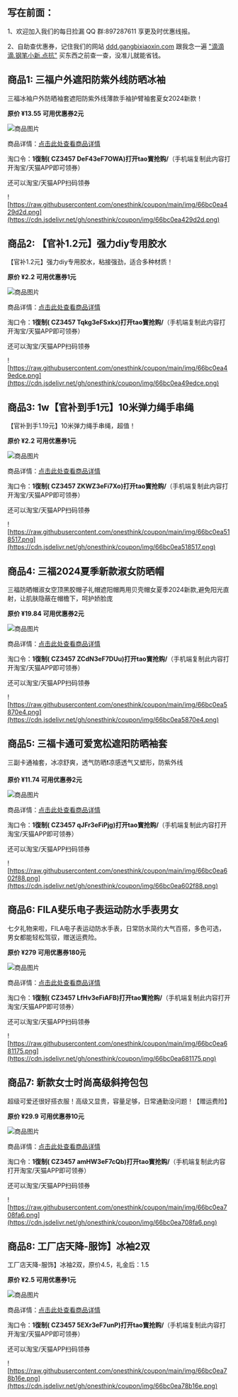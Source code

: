 ## 写在前面：

1、欢迎加入我们的每日捡漏 QQ 群:897287611 享更及时优惠线报。

2、自助查优惠券，记住我们的网站 [ddd.gangbixiaoxin.com](https://ddd.gangbixiaoxin.com) 跟我念一遍 ["滴滴滴.钢笔小新.点抗"](https://ddd.gangbixiaoxin.com) 买东西之前查一查，没准儿就能省钱。

## 商品1: 三福户外遮阳防紫外线防晒冰袖

三福冰袖户外防晒袖套遮阳防紫外线薄款手袖护臂袖套夏女2024新款！

**原价 ¥13.55 可用优惠券2元**

![商品图片](https://img.alicdn.com/i1/397259828/O1CN01WgErDR2MTHU36DdLg_!!397259828.jpg)

商品详情：[点击此处查看商品详情](https://s.click.taobao.com/t?e=m%3D2%26s%3DahAfSviNLJhw4vFB6t2Z2ueEDrYVVa64yK8Cckff7TVRAdhuF14FMRjBv0fz9kJ15x%2BIUlGKNpXWbLW7uhxyboGvCrJWHk1%2FTyVl44vrPmd3miNKHWpinpVm%2FOAUUFw71qrpxiwMoCNxc1AtbZGVS6Vrfyv%2BsXwUd%2FlwH6uUtbuMHuv7RoNv0Q0jFsbsQ7KWG6bXkmNPAcLWuRNiCyL1erfAjD%2FN0rSENfOIKCneZ5Y0Hp%2F2q1X0U3scEgRhLDI6lbRMz6GTKAYZjQKfJ2UQf03O4wtQ3K90XXhKrcBJdMwsv%2BRNr188On2Y1%2FJN4%2BUFX0%2B3obhRTo5xKmPmpIKZsA%3D%3D&amp;union_lens=lensId:TAPI@1723600535@21468ad9_1210_1914e99011d_64da@01)

淘口令：**1復制( CZ3457 DeF43eF7OWA)打开tao寳抢购/**（手机端复制此内容打开淘宝/天猫APP即可领券）</p>

还可以淘宝/天猫APP扫码领券

![https://raw.githubusercontent.com/onesthink/coupon/main/img/66bc0ea429d2d.png](https://cdn.jsdelivr.net/gh/onesthink/coupon/img/66bc0ea429d2d.png)

## 商品2: 【官补1.2元】强力diy专用胶水

【官补1.2元】强力diy专用胶水，粘接强劲，适合多种材质！

**原价 ¥2.2 可用优惠券1元**

![商品图片](https://img.alicdn.com/i1/3937219703/O1CN01r6nXhw2LY1zsBIaxV_!!3937219703-0-C2M.jpg)

商品详情：[点击此处查看商品详情](https://s.click.taobao.com/t?e=m%3D2%26s%3DNiAQpPQPcIhw4vFB6t2Z2ueEDrYVVa64yK8Cckff7TVRAdhuF14FMRjBv0fz9kJ1MMgx22UI05bWbLW7uhxyboGvCrJWHk1%2FTyVl44vrPmd3miNKHWpinpVm%2FOAUUFw71qrpxiwMoCNxc1AtbZGVSxgF69aVnJe8X85933pRetALZMqoQW%2BfuKGzo1lVxIioD5k31JJjAITsU9gZIcrItD0dDhQBd4DPjGUrpowR8ud%2BlP01gmRUeuDfxZOBwyhglbRMz6GTKAYZjQKfJ2UQf03O4wtQ3K90k8IJaq3v7HIJKzO8%2BKtQU336Up59kS9JX0%2B3obhRTo5xKmPmpIKZsA%3D%3D&amp;umpChannel=tblmqdyh&amp;u_channel=tblmqdyh&amp;union_lens=lensId:TAPI@1723600538@212cb236_1268_1914e990ab5_32d6@01)

淘口令：**1復制( CZ3457 Tqkg3eFSxkx)打开tao寳抢购/**（手机端复制此内容打开淘宝/天猫APP即可领券）</p>

还可以淘宝/天猫APP扫码领券

![https://raw.githubusercontent.com/onesthink/coupon/main/img/66bc0ea49edce.png](https://cdn.jsdelivr.net/gh/onesthink/coupon/img/66bc0ea49edce.png)

## 商品3: 1w【官补到手1元】10米弹力绳手串绳

【官补到手1.19元】10米弹力绳手串绳，超值！

**原价 ¥2.2 可用优惠券1元**

![商品图片](https://gw.alicdn.com/bao/uploaded/i4/2214269994702/O1CN01aDv9gi1kbZHCgKfvm_!!2214269994702-0-scmitem176000.jpg)

商品详情：[点击此处查看商品详情](https://s.click.taobao.com/t?e=m%3D2%26s%3Dtbvm9WUYGWlw4vFB6t2Z2ueEDrYVVa64yK8Cckff7TVRAdhuF14FMRjBv0fz9kJ179%2FTFaMDK6TWbLW7uhxyboGvCrJWHk1%2FTyVl44vrPmd3miNKHWpinpVm%2FOAUUFw71qrpxiwMoCNxc1AtbZGVS7YVf%2FNg5yFho%2FxekaLBCCHNEPXytV9ALoS4zvCRUrquPQeMVxBk303L4lKHEOw2usYfAAMrYyiaIIPVrCCQ4bdzRQjrZFwEfDaubVe4EgrX8XVCioFvbT8bkJ5QxPS2Ci%2FKfJmqgrYAfWsUjZoD5RAXp7QnHtjqQpSXdUXGv2%2FIDseal0NfMDXJpWvVCAyWdKJn5AyUbPoV&amp;umpChannel=tblmqdyh&amp;u_channel=tblmqdyh&amp;union_lens=lensId:TAPI@1723600539@0b5e1429_1224_1914e991004_1253@01)

淘口令：**1復制( CZ3457 ZKWZ3eFi7Xo)打开tao寳抢购/**（手机端复制此内容打开淘宝/天猫APP即可领券）</p>

还可以淘宝/天猫APP扫码领券

![https://raw.githubusercontent.com/onesthink/coupon/main/img/66bc0ea518517.png](https://cdn.jsdelivr.net/gh/onesthink/coupon/img/66bc0ea518517.png)

## 商品4: 三福2024夏季新款淑女防晒帽

三福防晒帽淑女空顶黑胶帽子礼帽遮阳帽两用贝壳帽女夏季2024新款,避免阳光直射，让肌肤隐蔽在帽檐下，呵护娇脸庞

**原价 ¥19.84 可用优惠券2元**

![商品图片](https://img.alicdn.com/bao/upload/O1CN01t1zNAE1lqVlGYfZXw_!!6000000004870-0-yinhe.jpg)

商品详情：[点击此处查看商品详情](https://s.click.taobao.com/t?e=m%3D2%26s%3Dr8TwIi3bV5pw4vFB6t2Z2ueEDrYVVa64yK8Cckff7TVRAdhuF14FMdY2FADmaHCz8sviUM61dt3WbLW7uhxyboGvCrJWHk1%2FTyVl44vrPmd3miNKHWpinpVm%2FOAUUFw71qrpxiwMoCNxc1AtbZGVS6Vrfyv%2BsXwUd%2FlwH6uUtbuMHuv7RoNv0Q0jFsbsQ7KW4KVB%2Fc%2FVFppZWh5%2FL7Q2ji4YCGUhAxJ5L02ntAv6IbMhsV8dTllXBsVG3lmO0U4ElbRMz6GTKAYZjQKfJ2UQf03O4wtQ3K90XXhKrcBJdMz0AgUFKw8JZ4cNIHZejDgHX0%2B3obhRTo5xKmPmpIKZsA%3D%3D&amp;union_lens=lensId:TAPI@1723600542@2107fb66_124d_1914e991b03_8e03@01)

淘口令：**1復制( CZ3457 ZCdN3eF7DUu)打开tao寳抢购/**（手机端复制此内容打开淘宝/天猫APP即可领券）</p>

还可以淘宝/天猫APP扫码领券

![https://raw.githubusercontent.com/onesthink/coupon/main/img/66bc0ea5870e4.png](https://cdn.jsdelivr.net/gh/onesthink/coupon/img/66bc0ea5870e4.png)

## 商品5: 三福卡通可爱宽松遮阳防晒袖套

三副卡通袖套，冰凉舒爽，透气防晒❗凉感透气又塑形，防紫外线

**原价 ¥11.74 可用优惠券2元**

![商品图片](https://img.alicdn.com/i3/397259828/O1CN01zXJkbp2MTHU6aFwMw_!!397259828.jpg)

商品详情：[点击此处查看商品详情](https://s.click.taobao.com/t?e=m%3D2%26s%3D94MFsiBJ8oRw4vFB6t2Z2ueEDrYVVa64yK8Cckff7TVRAdhuF14FMdY2FADmaHCzt4hWD5k2kjPWbLW7uhxyboGvCrJWHk1%2FTyVl44vrPmd3miNKHWpinpVm%2FOAUUFw71qrpxiwMoCNxc1AtbZGVS6Vrfyv%2BsXwUd%2FlwH6uUtbuMHuv7RoNv0Q0jFsbsQ7KWmclY%2FFLiOWEYPbWqwAuOjAqkKrkuXWFs%2BWUPNGWTo8lSEFLOR2nnLR92s4cdViRmlbRMz6GTKAYZjQKfJ2UQf03O4wtQ3K90XXhKrcBJdMwMo2D0FlZx0yLwEb49JET6X0%2B3obhRTo5xKmPmpIKZsA%3D%3D&amp;union_lens=lensId:TAPI@1723600543@213dad2d_124e_1914e992011_2102@01)

淘口令：**1復制( CZ3457 qJFr3eFiPjg)打开tao寳抢购/**（手机端复制此内容打开淘宝/天猫APP即可领券）</p>

还可以淘宝/天猫APP扫码领券

![https://raw.githubusercontent.com/onesthink/coupon/main/img/66bc0ea602f88.png](https://cdn.jsdelivr.net/gh/onesthink/coupon/img/66bc0ea602f88.png)

## 商品6: FILA斐乐电子表运动防水手表男女

七夕礼物来啦，FILA电子表运动防水手表，日常防水简约大气百搭，多色可选，男女都能轻松驾驭，赠送运费险。

**原价 ¥279 可用优惠券180元**

![商品图片](https://img.alicdn.com/i4/2104519904/O1CN01woOWh32N25avF6Ucu_!!2104519904.jpg)

商品详情：[点击此处查看商品详情](https://s.click.taobao.com/t?e=m%3D2%26s%3DcLONKtcCs5Jw4vFB6t2Z2ueEDrYVVa64yK8Cckff7TVRAdhuF14FMdY2FADmaHCz5x%2BIUlGKNpXWbLW7uhxyboGvCrJWHk1%2FTyVl44vrPmd3miNKHWpinpVm%2FOAUUFw71qrpxiwMoCNxc1AtbZGVSwhz1GuEZkOMo7HrNUn6yywLZMqoQW%2BfuKGzo1lVxIioEqKiaZ5UjrB2zlT5NYoAYpq28CME4FrxBt8wU8bZ3uM4bV1ZasAQk1rCLCMeqke7h3wRJWegYrM4%2BfirBrx7mM7AMx9cWAx%2BEiM%2FlSG%2FbZRVQ7nlCSGMcUr5fB4CXwGBU1NVKZy3ECfGDF1NzTQoPw%3D%3D&amp;union_lens=lensId:TAPI@1723600545@21078dff_1203_1914e992531_5f90@01)

淘口令：**1復制( CZ3457 LfHv3eFiAFB)打开tao寳抢购/**（手机端复制此内容打开淘宝/天猫APP即可领券）</p>

还可以淘宝/天猫APP扫码领券

![https://raw.githubusercontent.com/onesthink/coupon/main/img/66bc0ea681175.png](https://cdn.jsdelivr.net/gh/onesthink/coupon/img/66bc0ea681175.png)

## 商品7: 新款女士时尚高级斜挎包包

超级可爱还很好搭衣服！高级又显贵，容量足够，日常通勤没问题！【赠运费险】

**原价 ¥29.9 可用优惠券10元**

![商品图片](https://img.alicdn.com/i4/3252696262/O1CN01Jx4TuG1w838tkMHxJ_!!3252696262.jpg)

商品详情：[点击此处查看商品详情](https://s.click.taobao.com/t?e=m%3D2%26s%3DreaC%2FJDXVbVw4vFB6t2Z2ueEDrYVVa64XoO8tOebS%2BdRAdhuF14FMdY2FADmaHCz1aH1Hk3GeOjWbLW7uhxyboGvCrJWHk1%2FTyVl44vrPmd3miNKHWpinpVm%2FOAUUFw71qrpxiwMoCNxc1AtbZGVSxBlTgCJDR2UP%2FYtAsoBUa8LZMqoQW%2BfuKGzo1lVxIiomRAoiASUtLE9ytpp2PMb8Ql%2Bv4qglzjuBOzxJ6IkxrUrmsFq%2Fig1PriL%2B6Lfilotu5%2Frs9dftlo4%2BfirBrx7mM7AMx9cWAx%2BEiM%2FlSG%2FbZSmBwkv2RZ%2BRBFtGafduOx3U1NVKZy3ECfGDF1NzTQoPw%3D%3D&amp;union_lens=lensId:TAPI@1723600546@213f820f_1248_1914e992a62_aecf@01)

淘口令：**1復制( CZ3457 amHW3eF7cQb)打开tao寳抢购/**（手机端复制此内容打开淘宝/天猫APP即可领券）</p>

还可以淘宝/天猫APP扫码领券

![https://raw.githubusercontent.com/onesthink/coupon/main/img/66bc0ea708fa6.png](https://cdn.jsdelivr.net/gh/onesthink/coupon/img/66bc0ea708fa6.png)

## 商品8: 工厂店天降-服饰】冰袖2双

工厂店天降-服饰】冰袖2双，原价4.5，礼金后：1.5

**原价 ¥2.5 可用优惠券1元**

![商品图片](https://img.alicdn.com/i3/3937219703/O1CN01txnjPt2LY1yoo3zlH_!!3937219703-0-C2M.jpg)

商品详情：[点击此处查看商品详情](https://s.click.taobao.com/t?e=m%3D2%26s%3DvK2zAsWsPFRw4vFB6t2Z2ueEDrYVVa64yK8Cckff7TVRAdhuF14FMdY2FADmaHCzlovu%2FCElQOvWbLW7uhxyboGvCrJWHk1%2FTyVl44vrPmd3miNKHWpinpVm%2FOAUUFw71qrpxiwMoCNxc1AtbZGVSxgF69aVnJe8X85933pRetALZMqoQW%2BfuKGzo1lVxIiom8x8QazOdppXQbrMWLs%2BMUAVGiamxcXpRL5JvsATEOV3ooCcOkqRUVH9fYhy8eakJw0DweaxRlQ4%2BfirBrx7mM7AMx9cWAx%2BEiM%2FlSG%2FbZTGKE6Mklv7OiUsK%2FeLgOt4U1NVKZy3ECfGDF1NzTQoPw%3D%3D&amp;umpChannel=tblmqdyh&amp;u_channel=tblmqdyh&amp;union_lens=lensId:TAPI@1723600547@21666f14_123a_1914e992fd5_0fe9@01)

淘口令：**1復制( CZ3457 5EXr3eF7unP)打开tao寳抢购/**（手机端复制此内容打开淘宝/天猫APP即可领券）</p>

还可以淘宝/天猫APP扫码领券

![https://raw.githubusercontent.com/onesthink/coupon/main/img/66bc0ea78b16e.png](https://cdn.jsdelivr.net/gh/onesthink/coupon/img/66bc0ea78b16e.png)

